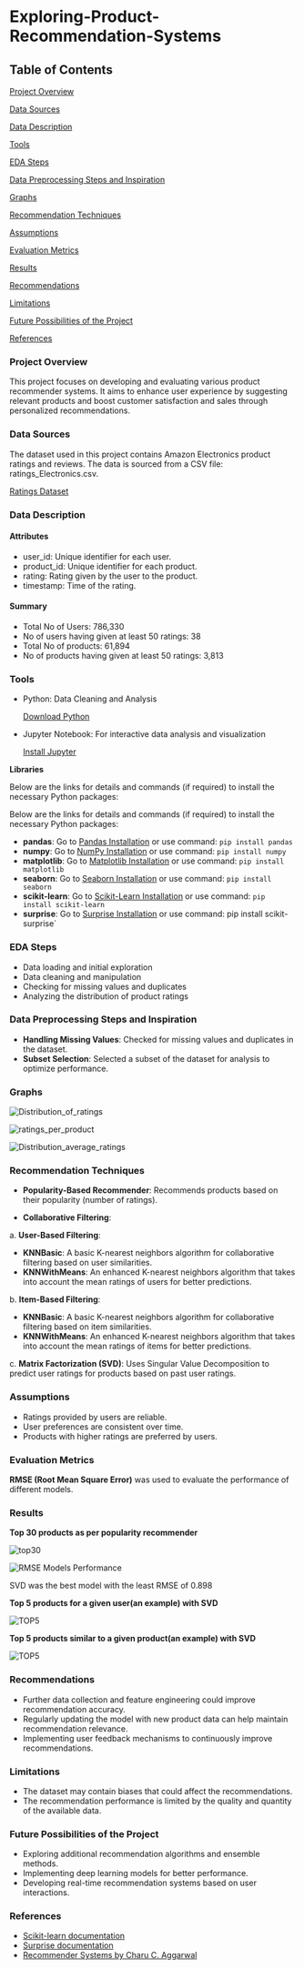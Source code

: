 # Exploring-Product-Recommendation-Systems

## Table of Contents

[Project Overview](#project-overview)

[Data Sources](#data-sources)

[Data Description](#data-description)

[Tools](#tools)

[EDA Steps](#eda-steps)

[Data Preprocessing Steps and Inspiration](#data-preprocessing-steps-and-inspiration)

[Graphs](#graphs)

[Recommendation Techniques](#recommendation-techniques)

[Assumptions](#assumptions)

[Evaluation Metrics](#model-evaluation-metrics)

[Results](#results)

[Recommendations](#recommendations)

[Limitations](#limitations)

[Future Possibilities of the Project](#future-possibilities-of-the-project)

[References](#references)

### Project Overview

This project focuses on developing and evaluating various product recommender systems. It aims to enhance user experience by suggesting relevant products and boost customer satisfaction and sales through personalized recommendations.

### Data Sources

The dataset used in this project contains Amazon Electronics product ratings and reviews. The data is sourced from a CSV file: ratings_Electronics.csv.

[Ratings Dataset](https://www.kaggle.com/datasets/saurav9786/amazon-product-reviews/data)

### Data Description

#### Attributes

- user_id: Unique identifier for each user.
- product_id: Unique identifier for each product.
- rating: Rating given by the user to the product.
- timestamp: Time of the rating.

#### Summary

- Total No of Users: 786,330
- No of users having given at least 50 ratings: 38
- Total No of products: 61,894
- No of products having given at least 50 ratings: 3,813

### Tools

- Python: Data Cleaning and Analysis

    [Download Python](https://www.python.org/downloads/)

- Jupyter Notebook: For interactive data analysis and visualization

    [Install Jupyter](https://jupyter.org/install)
 
**Libraries**

Below are the links for details and commands (if required) to install the necessary Python packages:

Below are the links for details and commands (if required) to install the necessary Python packages:
- **pandas**: Go to [Pandas Installation](https://pypi.org/project/pandas/) or use command: `pip install pandas`
- **numpy**: Go to [NumPy Installation](https://pypi.org/project/numpy/) or use command: `pip install numpy`
- **matplotlib**: Go to [Matplotlib Installation](https://pypi.org/project/matplotlib/) or use command: `pip install matplotlib`
- **seaborn**: Go to [Seaborn Installation](https://pypi.org/project/seaborn/) or use command: `pip install seaborn`
- **scikit-learn**: Go to [Scikit-Learn Installation](https://pypi.org/project/scikit-learn/) or use command: `pip install scikit-learn`
- **surprise**: Go to [Surprise Installation](https://pypi.org/project/scikit-surprise/) or use command: pip install scikit-surprise`

### EDA Steps

- Data loading and initial exploration
- Data cleaning and manipulation
- Checking for missing values and duplicates
- Analyzing the distribution of product ratings


### Data Preprocessing Steps and Inspiration

- **Handling Missing Values**: Checked for missing values and duplicates in the dataset.
- **Subset Selection**: Selected a subset of the dataset for analysis to optimize performance.


### Graphs

![Distribution_of_ratings](https://i.postimg.cc/fbx0F2Pz/Screenshot-2024-05-27-at-12-52-23-Amazon-Reviews-Jupyter-Notebook.png)

![ratings_per_product](https://i.postimg.cc/Vv86tnBK/Screenshot-2024-05-27-at-12-54-02-Amazon-Reviews-Jupyter-Notebook.png)

![Distribution_average_ratings](https://i.postimg.cc/7LPYqqPW/Screenshot-2024-05-27-at-12-55-21-Amazon-Reviews-Jupyter-Notebook.png)


### Recommendation Techniques

- **Popularity-Based Recommender**: Recommends products based on their popularity (number of ratings).

- **Collaborative Filtering**:

a. **User-Based Filtering**:

- **KNNBasic**: A basic K-nearest neighbors algorithm for collaborative filtering based on user similarities.
- **KNNWithMeans**: An enhanced K-nearest neighbors algorithm that takes into account the mean ratings of users for better predictions.

b. **Item-Based Filtering**:
- **KNNBasic**: A basic K-nearest neighbors algorithm for collaborative filtering based on item similarities.
- **KNNWithMeans**: An enhanced K-nearest neighbors algorithm that takes into account the mean ratings of items for better predictions.

c. **Matrix Factorization (SVD)**: Uses Singular Value Decomposition to predict user ratings for products based on past user ratings.
  
### Assumptions

- Ratings provided by users are reliable.
- User preferences are consistent over time.
- Products with higher ratings are preferred by users.

### Evaluation Metrics

**RMSE (Root Mean Square Error)** was used to evaluate the performance of different models.

### Results 

**Top 30 products as per popularity recommender**

![top30](https://i.postimg.cc/Fs4DKbTf/Screenshot-2024-05-27-at-12-37-39-Amazon-Reviews-Jupyter-Notebook.png)

![RMSE Models Performance](https://i.postimg.cc/FzYK0Jrw/Screenshot-2024-05-27-at-12-32-53-Chat-GPT.png)

SVD was the best model with the least RMSE of 0.898

**Top 5 products for a given user(an example) with SVD**

![TOP5](https://i.postimg.cc/FRv2x8jj/Screenshot-2024-05-27-at-12-41-51-Amazon-Reviews-Jupyter-Notebook.png)

**Top 5 products similar to a given product(an example) with SVD**

![TOP5](https://i.postimg.cc/tgbzYjdG/Screenshot-2024-05-27-at-12-43-16-Amazon-Reviews-Jupyter-Notebook.png)

### Recommendations

- Further data collection and feature engineering could improve recommendation accuracy.
- Regularly updating the model with new product data can help maintain recommendation relevance.
- Implementing user feedback mechanisms to continuously improve recommendations.

### Limitations

- The dataset may contain biases that could affect the recommendations.
- The recommendation performance is limited by the quality and quantity of the available data.

### Future Possibilities of the Project

- Exploring additional recommendation algorithms and ensemble methods.
- Implementing deep learning models for better performance.
- Developing real-time recommendation systems based on user interactions.

### References

- [Scikit-learn documentation](https://scikit-learn.org/stable/)
- [Surprise documentation](https://pypi.org/project/scikit-surprise/)
- [Recommender Systems by Charu C. Aggarwal](http://pzs.dstu.dp.ua/DataMining/recom/bibl/1aggarwal_c_c_recommender_systems_the_textbook.pdf)


